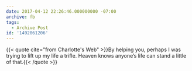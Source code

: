 ```yaml
---
date: 2017-04-12 22:26:46.000000000 -07:00
archive: fb
tags: 
  - Archive Post
id: '1492061206'
---
```


{{< quote cite="from Charlotte's Web" >}}By helping you, perhaps I was trying to lift up my life a trifle. Heaven knows anyone’s life can stand a little of that.{{< /quote >}}
